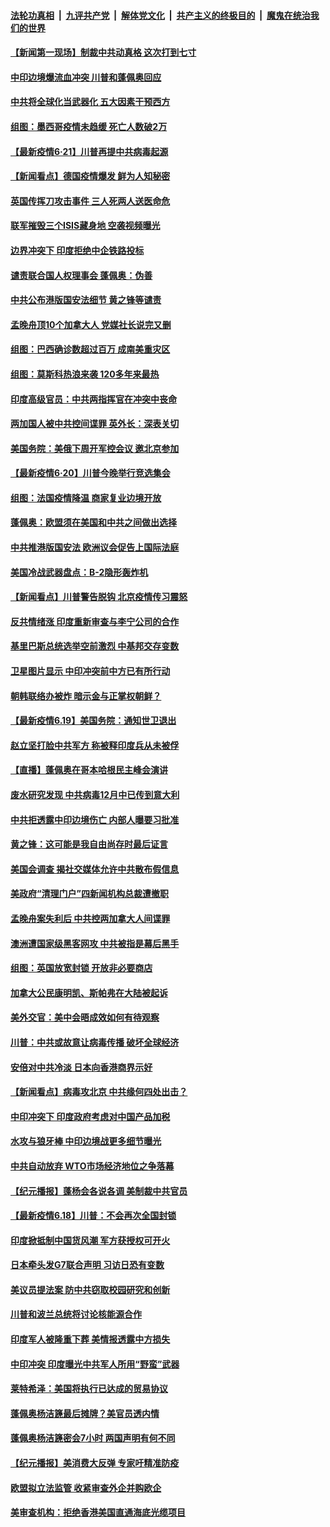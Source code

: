 

####  [法轮功真相](../../../../basic/blob/master/README.md?t=06212031) &nbsp;|&nbsp; [九评共产党](../../../../9ping.md/blob/master/README.md?t=06212031) &nbsp;|&nbsp; [解体党文化](../../../../jtdwh.md/blob/master/README.md?t=06212031)  &nbsp;|&nbsp; [共产主义的终极目的](../../../../gczydzjmd.md/blob/master/README.md?t=06212031) &nbsp;|&nbsp; [魔鬼在统治我们的世界](../../../../mgztzwmdsj.md/blob/master/README.md?t=06212031) 

#### [【新闻第一现场】制裁中共动真格 这次打到七寸](../pages/nsc418/n12201730.md?t=06212031) 

#### [中印边境爆流血冲突 川普和蓬佩奥回应](../pages/nsc418/n12201068.md?t=06212031) 

#### [中共将全球化当武器化 五大因素干预西方](../pages/nsc418/n12186089.md?t=06212031) 

#### [组图：墨西哥疫情未趋缓 死亡人数破2万](../pages/nsc418/n12199824.md?t=06212031) 

#### [【最新疫情6·21】川普再提中共病毒起源](../pages/nsc418/n12196332.md?t=06212031) 

#### [【新闻看点】德国疫情爆发 鲜为人知秘密](../pages/nsc418/n12200936.md?t=06212031) 

#### [英国传挥刀攻击事件 三人死两人送医命危](../pages/nsc418/n12201032.md?t=06212031) 

#### [联军摧毁三个ISIS藏身地 空袭视频曝光](../pages/nsc418/n12200929.md?t=06212031) 

#### [边界冲突下 印度拒绝中企铁路投标](../pages/nsc418/n12200851.md?t=06212031) 

#### [谴责联合国人权理事会 蓬佩奥：伪善](../pages/nsc418/n12200748.md?t=06212031) 

#### [中共公布港版国安法细节 黄之锋等谴责](../pages/nsc418/n12200535.md?t=06212031) 

#### [孟晚舟顶10个加拿大人 党媒社长说完又删](../pages/nsc418/n12200398.md?t=06212031) 

#### [组图：巴西确诊数超过百万 成南美重灾区](../pages/nsc418/n12200146.md?t=06212031) 

#### [组图：莫斯科热浪来袭 120多年来最热](../pages/nsc418/n12198528.md?t=06212031) 

#### [印度高级官员：中共两指挥官在冲突中丧命](../pages/nsc418/n12200340.md?t=06212031) 

#### [两加国人被中共控间谍罪 英外长：深表关切](../pages/nsc418/n12200284.md?t=06212031) 

#### [美国务院：美俄下周开军控会议 邀北京参加](../pages/nsc418/n12200097.md?t=06212031) 

#### [【最新疫情6·20】川普今晚举行竞选集会](../pages/nsc418/n12199376.md?t=06212031) 

#### [组图：法国疫情降温 商家复业边境开放](../pages/nsc418/n12197405.md?t=06212031) 

#### [蓬佩奥：欧盟须在美国和中共之间做出选择](../pages/nsc418/n12199184.md?t=06212031) 

#### [中共推港版国安法 欧洲议会促告上国际法庭](../pages/nsc418/n12199257.md?t=06212031) 

#### [美国冷战武器盘点：B-2隐形轰炸机](../pages/nsc418/n12199226.md?t=06212031) 

#### [【新闻看点】川普警告脱钩 北京疫情传习震怒](../pages/nsc418/n12198957.md?t=06212031) 

#### [反共情绪涨 印度重新审查与李宁公司的合作](../pages/nsc418/n12199030.md?t=06212031) 

#### [基里巴斯总统选举空前激烈 中基邦交存变数](../pages/nsc418/n12199073.md?t=06212031) 

#### [卫星图片显示 中印冲突前中方已有所行动](../pages/nsc418/n12198966.md?t=06212031) 

#### [朝韩联络办被炸 暗示金与正掌权朝鲜？](../pages/nsc418/n12198651.md?t=06212031) 

#### [【最新疫情6.19】美国务院：通知世卫退出](../pages/nsc418/n12196803.md?t=06212031) 

#### [赵立坚打脸中共军方 称被释印度兵从未被俘](../pages/nsc418/n12198632.md?t=06212031) 

#### [【直播】蓬佩奥在哥本哈根民主峰会演讲](../pages/nsc418/n12198355.md?t=06212031) 

#### [废水研究发现 中共病毒12月中已传到意大利](../pages/nsc418/n12198335.md?t=06212031) 

#### [中共拒透露中印边境伤亡 内部人曝要习批准](../pages/nsc418/n12198521.md?t=06212031) 

#### [黄之锋：这可能是我自由尚存时最后证言](../pages/nsc418/n12198585.md?t=06212031) 

#### [美国会调查 揭社交媒体允许中共散布假信息](../pages/nsc418/n12198310.md?t=06212031) 

#### [美政府“清理门户”四新闻机构总裁遭撤职](../pages/nsc418/n12198300.md?t=06212031) 

#### [孟晚舟案失利后 中共控两加拿大人间谍罪](../pages/nsc418/n12197993.md?t=06212031) 

#### [澳洲遭国家级黑客网攻 中共被指是幕后黑手](../pages/nsc418/n12197232.md?t=06212031) 

#### [组图：英国放宽封锁 开放非必要商店](../pages/nsc418/n12194454.md?t=06212031) 

#### [加拿大公民康明凯、斯帕弗在大陆被起诉](../pages/nsc418/n12197374.md?t=06212031) 

#### [美外交官：美中会晤成效如何有待观察](../pages/nsc418/n12196954.md?t=06212031) 

#### [川普：中共或故意让病毒传播 破坏全球经济](../pages/nsc418/n12196283.md?t=06212031) 

#### [安倍对中共冷淡 日本向香港商界示好](../pages/nsc418/n12196586.md?t=06212031) 

#### [【新闻看点】病毒攻北京 中共缘何四处出击？](../pages/nsc418/n12196497.md?t=06212031) 

#### [中印冲突下 印度政府考虑对中国产品加税](../pages/nsc418/n12196479.md?t=06212031) 

#### [水攻与狼牙棒 中印边境战更多细节曝光](../pages/nsc418/n12196307.md?t=06212031) 

#### [中共自动放弃 WTO市场经济地位之争落幕](../pages/nsc418/n12196264.md?t=06212031) 

#### [【纪元播报】蓬杨会各说各调 美制裁中共官员](../pages/nsc418/n12196138.md?t=06212031) 

#### [【最新疫情6.18】川普：不会再次全国封锁](../pages/nsc418/n12193644.md?t=06212031) 

#### [印度掀抵制中国货风潮 军方获授权可开火](../pages/nsc418/n12195858.md?t=06212031) 

#### [日本牵头发G7联合声明 习访日恐有变数](../pages/nsc418/n12195483.md?t=06212031) 

#### [美议员提法案 防中共窃取校园研究和创新](../pages/nsc418/n12195563.md?t=06212031) 

#### [川普和波兰总统将讨论核能源合作](../pages/nsc418/n12195791.md?t=06212031) 

#### [印度军人被隆重下葬 美情报透露中方损失](../pages/nsc418/n12195687.md?t=06212031) 

#### [中印冲突 印度曝光中共军人所用“野蛮”武器](../pages/nsc418/n12195119.md?t=06212031) 

#### [莱特希泽：美国将执行已达成的贸易协议](../pages/nsc418/n12195278.md?t=06212031) 

#### [蓬佩奥杨洁篪最后摊牌？美官员透内情](../pages/nsc418/n12195078.md?t=06212031) 

#### [蓬佩奥杨洁篪密会7小时 两国声明有何不同](../pages/nsc418/n12194738.md?t=06212031) 

#### [【纪元播报】美消费大反弹 专家吁精准防疫](../pages/nsc418/n12193751.md?t=06212031) 

#### [欧盟拟立法监管 收紧审查外企并购欧企](../pages/nsc418/n12193604.md?t=06212031) 

#### [美审查机构：拒绝香港美国直通海底光缆项目](../pages/nsc418/n12193561.md?t=06212031) 

